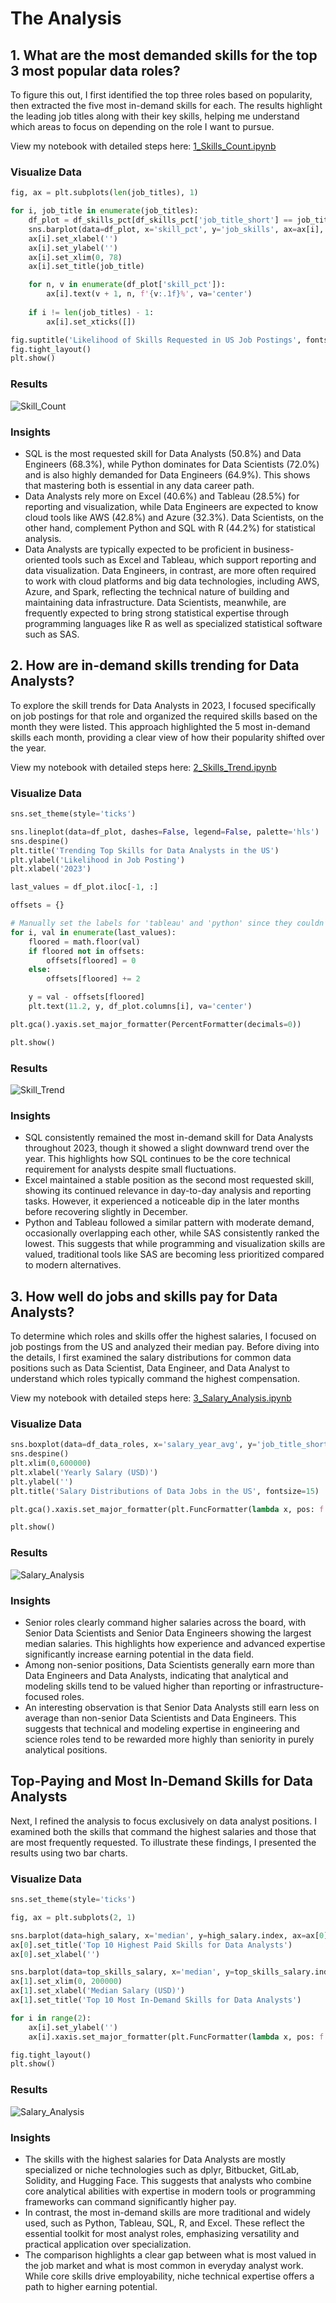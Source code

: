 # The Analysis

## 1. What are the most demanded skills for the top 3 most popular data roles?

To figure this out, I first identified the top three roles based on popularity, then extracted the five most in-demand skills for each. The results highlight the leading job titles along with their key skills, helping me understand which areas to focus on depending on the role I want to pursue.

View my notebook with detailed steps here: [1_Skills_Count.ipynb](https://github.com/marissawyl/Python_Project_Exercises/blob/main/Exercise1_4_Projects/1_Skills_Count.ipynb)

### Visualize Data

```python
fig, ax = plt.subplots(len(job_titles), 1)

for i, job_title in enumerate(job_titles):
    df_plot = df_skills_pct[df_skills_pct['job_title_short'] == job_title].head()
    sns.barplot(data=df_plot, x='skill_pct', y='job_skills', ax=ax[i], hue='skill_count', palette='dark:b_r', legend=False)
    ax[i].set_xlabel('')
    ax[i].set_ylabel('')
    ax[i].set_xlim(0, 78)
    ax[i].set_title(job_title)

    for n, v in enumerate(df_plot['skill_pct']):
        ax[i].text(v + 1, n, f'{v:.1f}%', va='center')
    
    if i != len(job_titles) - 1:
        ax[i].set_xticks([])

fig.suptitle('Likelihood of Skills Requested in US Job Postings', fontsize=15)
fig.tight_layout()
plt.show()
```

### Results

![Skill_Count](https://github.com/marissawyl/Python_Project_Exercises/blob/main/Exercise1_4_Projects/images/Skills_Count.png)

### Insights

- SQL is the most requested skill for Data Analysts (50.8%) and Data Engineers (68.3%), while Python dominates for Data Scientists (72.0%) and is also highly demanded for Data Engineers (64.9%). This shows that mastering both is essential in any data career path.
- Data Analysts rely more on Excel (40.6%) and Tableau (28.5%) for reporting and visualization, while Data Engineers are expected to know cloud tools like AWS (42.8%) and Azure (32.3%). Data Scientists, on the other hand, complement Python and SQL with R (44.2%) for statistical analysis.
- Data Analysts are typically expected to be proficient in business-oriented tools such as Excel and Tableau, which support reporting and data visualization. Data Engineers, in contrast, are more often required to work with cloud platforms and big data technologies, including AWS, Azure, and Spark, reflecting the technical nature of building and maintaining data infrastructure. Data Scientists, meanwhile, are frequently expected to bring strong statistical expertise through programming languages like R as well as specialized statistical software such as SAS.


## 2. How are in-demand skills trending for Data Analysts?

To explore the skill trends for Data Analysts in 2023, I focused specifically on job postings for that role and organized the required skills based on the month they were listed. This approach highlighted the 5 most in-demand skills each month, providing a clear view of how their popularity shifted over the year.

View my notebook with detailed steps here: [2_Skills_Trend.ipynb](https://github.com/marissawyl/Python_Project_Exercises/blob/main/Exercise1_4_Projects/2_Skills_Trend.ipynb)

### Visualize Data

```python
sns.set_theme(style='ticks')

sns.lineplot(data=df_plot, dashes=False, legend=False, palette='hls')
sns.despine()
plt.title('Trending Top Skills for Data Analysts in the US')
plt.ylabel('Likelihood in Job Posting')
plt.xlabel('2023')

last_values = df_plot.iloc[-1, :]

offsets = {}

# Manually set the labels for 'tableau' and 'python' since they couldn’t be adjusted with adjustText
for i, val in enumerate(last_values):
    floored = math.floor(val)
    if floored not in offsets:
        offsets[floored] = 0
    else:
        offsets[floored] += 2

    y = val - offsets[floored]
    plt.text(11.2, y, df_plot.columns[i], va='center')

plt.gca().yaxis.set_major_formatter(PercentFormatter(decimals=0))

plt.show()
```

### Results

![Skill_Trend](https://github.com/marissawyl/Python_Project_Exercises/blob/main/Exercise1_4_Projects/images/Skills_Trend.png)

### Insights

- SQL consistently remained the most in-demand skill for Data Analysts throughout 2023, though it showed a slight downward trend over the year. This highlights how SQL continues to be the core technical requirement for analysts despite small fluctuations.
- Excel maintained a stable position as the second most requested skill, showing its continued relevance in day-to-day analysis and reporting tasks. However, it experienced a noticeable dip in the later months before recovering slightly in December.
- Python and Tableau followed a similar pattern with moderate demand, occasionally overlapping each other, while SAS consistently ranked the lowest. This suggests that while programming and visualization skills are valued, traditional tools like SAS are becoming less prioritized compared to modern alternatives.


## 3. How well do jobs and skills pay for Data Analysts?

To determine which roles and skills offer the highest salaries, I focused on job postings from the US and analyzed their median pay. Before diving into the details, I first examined the salary distributions for common data positions such as Data Scientist, Data Engineer, and Data Analyst to understand which roles typically command the highest compensation.

View my notebook with detailed steps here: [3_Salary_Analysis.ipynb](https://github.com/marissawyl/Python_Project_Exercises/blob/main/Exercise1_4_Projects/3_Salary_Analysis.ipynb)

### Visualize Data

```python
sns.boxplot(data=df_data_roles, x='salary_year_avg', y='job_title_short', order=median_salary.index)
sns.despine()
plt.xlim(0,600000)
plt.xlabel('Yearly Salary (USD)')
plt.ylabel('')
plt.title('Salary Distributions of Data Jobs in the US', fontsize=15)

plt.gca().xaxis.set_major_formatter(plt.FuncFormatter(lambda x, pos: f'${int(x/1000)}K'))

plt.show()
```

### Results

![Salary_Analysis](https://github.com/marissawyl/Python_Project_Exercises/blob/main/Exercise1_4_Projects/images/Salary_Analysis_0.png)

### Insights

- Senior roles clearly command higher salaries across the board, with Senior Data Scientists and Senior Data Engineers showing the largest median salaries. This highlights how experience and advanced expertise significantly increase earning potential in the data field.
- Among non-senior positions, Data Scientists generally earn more than Data Engineers and Data Analysts, indicating that analytical and modeling skills tend to be valued higher than reporting or infrastructure-focused roles.
- An interesting observation is that Senior Data Analysts still earn less on average than non-senior Data Scientists and Data Engineers. This suggests that technical and modeling expertise in engineering and science roles tend to be rewarded more highly than seniority in purely analytical positions.

## Top-Paying and Most In-Demand Skills for Data Analysts

Next, I refined the analysis to focus exclusively on data analyst positions. I examined both the skills that command the highest salaries and those that are most frequently requested. To illustrate these findings, I presented the results using two bar charts.

### Visualize Data

```python
sns.set_theme(style='ticks')

fig, ax = plt.subplots(2, 1)

sns.barplot(data=high_salary, x='median', y=high_salary.index, ax=ax[0], hue='median', palette='dark:b_r', legend=False)
ax[0].set_title('Top 10 Highest Paid Skills for Data Analysts')
ax[0].set_xlabel('')

sns.barplot(data=top_skills_salary, x='median', y=top_skills_salary.index, ax=ax[1], hue='median', palette='light:b', legend=False)
ax[1].set_xlim(0, 200000)
ax[1].set_xlabel('Median Salary (USD)')
ax[1].set_title('Top 10 Most In-Demand Skills for Data Analysts')

for i in range(2):
    ax[i].set_ylabel('')
    ax[i].xaxis.set_major_formatter(plt.FuncFormatter(lambda x, pos: f'${int(x/1000)}K'))

fig.tight_layout()
plt.show()
```

### Results

![Salary_Analysis](https://github.com/marissawyl/Python_Project_Exercises/blob/main/Exercise1_4_Projects/images/Salary_Analysis.png)

### Insights

- The skills with the highest salaries for Data Analysts are mostly specialized or niche technologies such as dplyr, Bitbucket, GitLab, Solidity, and Hugging Face. This suggests that analysts who combine core analytical abilities with expertise in modern tools or programming frameworks can command significantly higher pay.
- In contrast, the most in-demand skills are more traditional and widely used, such as Python, Tableau, SQL, R, and Excel. These reflect the essential toolkit for most analyst roles, emphasizing versatility and practical application over specialization.
- The comparison highlights a clear gap between what is most valued in the job market and what is most common in everyday analyst work. While core skills drive employability, niche technical expertise offers a path to higher earning potential.
